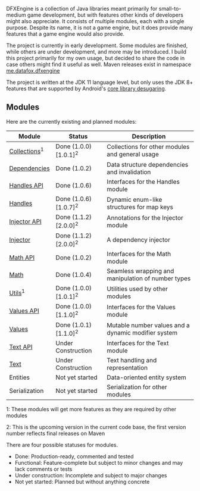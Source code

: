 DFXEngine is a collection of Java libraries meant primarily for small-to-medium game 
development, but with features other kinds of developers might also appreciate. It
consists of multiple modules, each with a single purpose. Despite its name, it is not
a game engine, but it does provide many features that a game engine would also provide.

The project is currently in early development. Some modules are finished, while others
are under development, and more may be introduced. I build this project primarily for 
my own usage, but decided to share the code in case others might find it useful as well.
Maven releases exist in namespace 
[me.datafox.dfxengine](https://central.sonatype.com/namespace/me.datafox.dfxengine)

The project is written at the JDK 11 language level, but only uses the JDK 8+ features
that are supported by Android's 
[core library desugaring](https://developer.android.com/studio/write/java8-support).

## Modules

Here are the currently existing and planned modules:

| Module                                 | Status                            | Description                                         |
|----------------------------------------|-----------------------------------|-----------------------------------------------------|
| [Collections](collections)<sup>1</sup> | Done (1.0.0) \[1.0.1]<sup>2</sup> | Collections for other modules and general usage     |
| [Dependencies](dependencies)           | Done (1.0.2)                      | Data structure dependencies and invalidation        |
| [Handles API](handles-api)             | Done (1.0.6)                      | Interfaces for the Handles module                   |
| [Handles](handles)                     | Done (1.0.6) \[1.0.7]<sup>2</sup> | Dynamic enum-like structures for map keys           |
| [Injector API](injector-api)           | Done (1.1.2) \[2.0.0]<sup>2</sup> | Annotations for the Injector module                 |
| [Injector](injector)                   | Done (1.1.2) \[2.0.0]<sup>2</sup> | A dependency injector                               |
| [Math API](math-api)                   | Done (1.0.2)                      | Interfaces for the Math module                      |
| [Math](math)                           | Done (1.0.4)                      | Seamless wrapping and manipulation of number types  |
| [Utils](utils)<sup>1</sup>             | Done (1.0.0) \[1.0.1]<sup>2</sup> | Utilities used by other modules                     |
| [Values API](values-api)               | Done (1.0.0) \[1.1.0]<sup>2</sup> | Interfaces for the Values module                    |
| [Values](values)                       | Done (1.0.1) \[1.1.0]<sup>2</sup> | Mutable number values and a dynamic modifier system |
| [Text API](text-api)                   | Under Construction                | Interfaces for the Text module                      |
| [Text](text)                           | Under Construction                | Text handling and representation                    |
| Entities                               | Not yet started                   | Data-oriented entity system                         |
| Serialization                          | Not yet started                   | Serialization for other modules                     |

1: These modules will get more features as they are required by other modules

2: This is the upcoming version in the current code base, the first version number reflects final releases on Maven

There are four possible statuses for modules.

 - Done: Production-ready, commented and tested
 - Functional: Feature-complete but subject to minor changes and may lack comments or tests
 - Under construction: Incomplete and subject to major changes
 - Not yet started: Planned but without anything concrete


